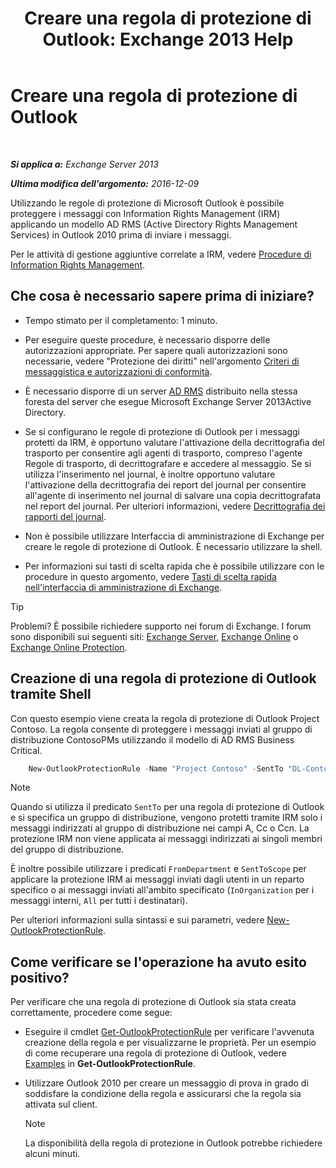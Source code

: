 ﻿---
title: 'Creare una regola di protezione di Outlook: Exchange 2013 Help'
TOCTitle: Creare una regola di protezione di Outlook
ms:assetid: da64750d-faaf-44de-ad8c-888eba7fbdbf
ms:mtpsurl: https://technet.microsoft.com/it-it/library/Dd638196(v=EXCHG.150)
ms:contentKeyID: 50481811
ms.date: 05/22/2018
mtps_version: v=EXCHG.150
ms.translationtype: MT
---

# Creare una regola di protezione di Outlook

 

_**Si applica a:** Exchange Server 2013_

_**Ultima modifica dell'argomento:** 2016-12-09_

Utilizzando le regole di protezione di Microsoft Outlook è possibile proteggere i messaggi con Information Rights Management (IRM) applicando un modello AD RMS (Active Directory Rights Management Services) in Outlook 2010 prima di inviare i messaggi.

Per le attività di gestione aggiuntive correlate a IRM, vedere [Procedure di Information Rights Management](information-rights-management-procedures-exchange-2013-help.md).

## Che cosa è necessario sapere prima di iniziare?

  - Tempo stimato per il completamento: 1 minuto.

  - Per eseguire queste procedure, è necessario disporre delle autorizzazioni appropriate. Per sapere quali autorizzazioni sono necessarie, vedere "Protezione dei diritti" nell'argomento [Criteri di messaggistica e autorizzazioni di conformità](messaging-policy-and-compliance-permissions-exchange-2013-help.md).

  - È necessario disporre di un server [AD RMS](https://technet.microsoft.com/en-us/library/hh831364.aspx) distribuito nella stessa foresta del server che esegue Microsoft Exchange Server 2013Active Directory.

  - Se si configurano le regole di protezione di Outlook per i messaggi protetti da IRM, è opportuno valutare l'attivazione della decrittografia del trasporto per consentire agli agenti di trasporto, compreso l'agente Regole di trasporto, di decrittografare e accedere al messaggio. Se si utilizza l'inserimento nel journal, è inoltre opportuno valutare l'attivazione della decrittografia dei report del journal per consentire all'agente di inserimento nel journal di salvare una copia decrittografata nel report del journal. Per ulteriori informazioni, vedere [Decrittografia dei rapporti del journal](journal-report-decryption-exchange-2013-help.md).

  - Non è possibile utilizzare Interfaccia di amministrazione di Exchange per creare le regole di protezione di Outlook. È necessario utilizzare la shell.

  - Per informazioni sui tasti di scelta rapida che è possibile utilizzare con le procedure in questo argomento, vedere [Tasti di scelta rapida nell'interfaccia di amministrazione di Exchange](keyboard-shortcuts-in-the-exchange-admin-center-exchange-online-protection-help.md).


> [!TIP]
> Problemi? È possibile richiedere supporto nei forum di Exchange. I forum sono disponibili sui seguenti siti: <A href="https://go.microsoft.com/fwlink/p/?linkid=60612">Exchange Server</A>, <A href="https://go.microsoft.com/fwlink/p/?linkid=267542">Exchange Online</A> o <A href="https://go.microsoft.com/fwlink/p/?linkid=285351">Exchange Online Protection</A>.



## Creazione di una regola di protezione di Outlook tramite Shell

Con questo esempio viene creata la regola di protezione di Outlook Project Contoso. La regola consente di proteggere i messaggi inviati al gruppo di distribuzione ContosoPMs utilizzando il modello di AD RMS Business Critical.
```powershell
    New-OutlookProtectionRule -Name "Project Contoso" -SentTo "DL-ContosoPMs@contoso.com" -ApplyRightsProtectionTemplate "Business Critical"
```

> [!NOTE]
> Quando si utilizza il predicato <CODE>SentTo</CODE> per una regola di protezione di Outlook e si specifica un gruppo di distribuzione, vengono protetti tramite IRM solo i messaggi indirizzati al gruppo di distribuzione nei campi A, Cc o Ccn. La protezione IRM non viene applicata ai messaggi indirizzati ai singoli membri del gruppo di distribuzione.



È inoltre possibile utilizzare i predicati `FromDepartment` e `SentToScope` per applicare la protezione IRM ai messaggi inviati dagli utenti in un reparto specifico o ai messaggi inviati all'ambito specificato (`InOrganization` per i messaggi interni, `All` per tutti i destinatari).

Per ulteriori informazioni sulla sintassi e sui parametri, vedere [New-OutlookProtectionRule](https://technet.microsoft.com/it-it/library/dd298182\(v=exchg.150\)).

## Come verificare se l'operazione ha avuto esito positivo?

Per verificare che una regola di protezione di Outlook sia stata creata correttamente, procedere come segue:

  - Eseguire il cmdlet [Get-OutlookProtectionRule](https://technet.microsoft.com/it-it/library/dd298004\(v=exchg.150\)) per verificare l'avvenuta creazione della regola e per visualizzarne le proprietà. Per un esempio di come recuperare una regola di protezione di Outlook, vedere [Examples](https://technet.microsoft.com/it-it/dd298004\(exchg.150\)#examples) in **Get-OutlookProtectionRule**.

  - Utilizzare Outlook 2010 per creare un messaggio di prova in grado di soddisfare la condizione della regola e assicurarsi che la regola sia attivata sul client.
    

    > [!NOTE]
    > La disponibilità della regola di protezione in Outlook potrebbe richiedere alcuni minuti.


